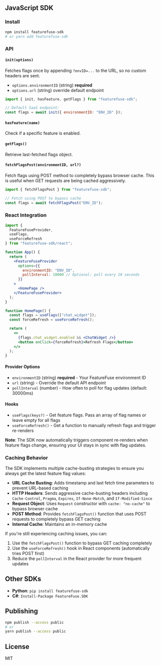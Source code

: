 ## JavaScript SDK

### Install

```bash
npm install featurefuse-sdk
# or yarn add featurefuse-sdk
```

### API

#### `init(options)`

Fetches flags once by appending `?envID=...` to the URL, so no custom headers are sent.

- `options.environmentID` (string) **required**
- `options.url` (string) override default endpoint

```js
import { init, hasFeature, getFlags } from "featurefuse-sdk";

// Default SaaS endpoint:
const flags = await init({ environmentID: "ENV_ID" });
```

#### `hasFeature(name)`

Check if a specific feature is enabled.

#### `getFlags()`

Retrieve last-fetched flags object.

#### `fetchFlagsPost(environmentID, url?)`

Fetch flags using POST method to completely bypass browser cache. This is useful when GET requests are being cached aggressively.

```js
import { fetchFlagsPost } from "featurefuse-sdk";

// Fetch using POST to bypass cache
const flags = await fetchFlagsPost("ENV_ID");
```

### React Integration

```jsx
import {
  FeatureFuseProvider,
  useFlags,
  useForceRefresh
} from "featurefuse-sdk/react";

function App() {
  return (
    <FeatureFuseProvider
      options={{
        environmentID: "ENV_ID",
        pollInterval: 10000 // Optional: poll every 10 seconds
      }}
    >
      <HomePage />
    </FeatureFuseProvider>
  );
}

function HomePage() {
  const flags = useFlags(["chat_widget"]);
  const forceRefresh = useForceRefresh();

  return (
    <>
      {flags.chat_widget.enabled && <ChatWidget />}
      <button onClick={forceRefresh}>Refresh Flags</button>
    </>
  );
}
```

#### Provider Options

- `environmentID` (string) **required** - Your FeatureFuse environment ID
- `url` (string) - Override the default API endpoint
- `pollInterval` (number) - How often to poll for flag updates (default: 30000ms)

#### Hooks

- `useFlags(keys?)` - Get feature flags. Pass an array of flag names or leave empty for all flags
- `useForceRefresh()` - Get a function to manually refresh flags and trigger re-renders

**Note**: The SDK now automatically triggers component re-renders when feature flags change, ensuring your UI stays in sync with flag updates.

### Caching Behavior

The SDK implements multiple cache-busting strategies to ensure you always get the latest feature flag values:

- **URL Cache Busting**: Adds timestamp and last fetch time parameters to prevent URL-based caching
- **HTTP Headers**: Sends aggressive cache-busting headers including `Cache-Control`, `Pragma`, `Expires`, `If-None-Match`, and `If-Modified-Since`
- **Request Object**: Uses `Request` constructor with `cache: "no-cache"` to bypass browser cache
- **POST Method**: Provides `fetchFlagsPost()` function that uses POST requests to completely bypass GET caching
- **Internal Cache**: Maintains an in-memory cache

If you're still experiencing caching issues, you can:

1. Use the `fetchFlagsPost()` function to bypass GET caching completely
2. Use the `useForceRefresh()` hook in React components (automatically tries POST first)
3. Reduce the `pollInterval` in the React provider for more frequent updates

## Other SDKs

- **Python**: `pip install featurefuse-sdk`
- **C#**: `Install-Package FeatureFuse.SDK`

## Publishing

```bash
npm publish --access public
# or
yarn publish --access public
```

## License

MIT
